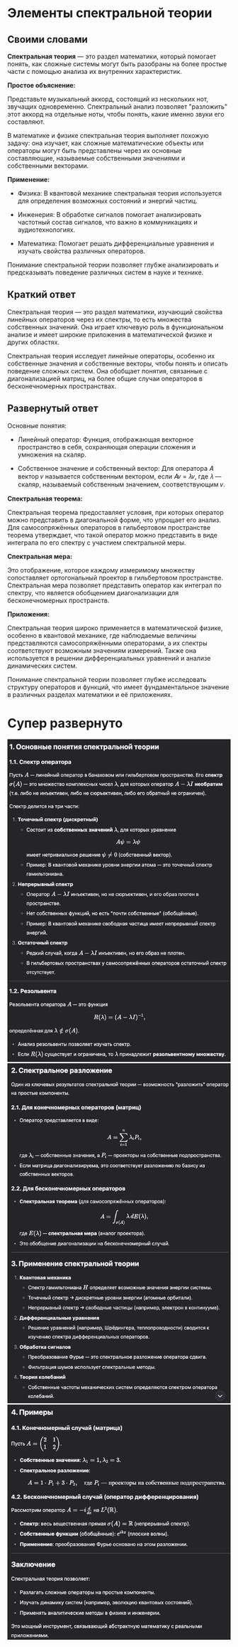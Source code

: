 # Элементы спектральной теории

## Своими словами

**​Спектральная теория** — это раздел математики, который помогает понять, как сложные системы могут быть разобраны на более простые части с помощью анализа их внутренних характеристик.​

**Простое объяснение:**

Представьте музыкальный аккорд, состоящий из нескольких нот, звучащих одновременно. Спектральный анализ позволяет "разложить" этот аккорд на отдельные ноты, чтобы понять, какие именно звуки его составляют.​

В математике и физике спектральная теория выполняет похожую задачу: она изучает, как сложные математические объекты или операторы могут быть представлены через их основные составляющие, называемые собственными значениями и собственными векторами.​

**Применение:**

- Физика: В квантовой механике спектральная теория используется для определения возможных состояний и энергий частиц.​

- Инженерия: В обработке сигналов помогает анализировать частотный состав сигналов, что важно в коммуникациях и аудиотехнологиях.​

- Математика: Помогает решать дифференциальные уравнения и изучать свойства различных операторов.​

Понимание спектральной теории позволяет глубже анализировать и предсказывать поведение различных систем в науке и технике.

## Краткий ответ

Спектральная теория — это раздел математики, изучающий свойства линейных операторов через их спектры, то есть множества собственных значений. Она играет ключевую роль в функциональном анализе и имеет широкие приложения в математической физике и других областях.

Спектральная теория исследует линейные операторы, особенно их собственные значения и собственные векторы, чтобы понять и описать поведение сложных систем. Она обобщает понятия, связанные с диагонализацией матриц, на более общие случаи операторов в бесконечномерных пространствах.

## Развернутый ответ

Основные понятия:

- Линейный оператор: Функция, отображающая векторное пространство в себя, сохраняющая операции сложения и умножения на скаляр.​

- Собственное значение и собственный вектор: Для оператора 𝐴 вектор 𝑣 называется собственным вектором, если 𝐴𝑣 = 𝜆𝑣, где 𝜆 — скаляр, называемый собственным значением, соответствующим 𝑣.​

**Спектральная теорема:**

Спектральная теорема предоставляет условия, при которых оператор можно представить в диагональной форме, что упрощает его анализ. Для самосопряжённых операторов в гильбертовом пространстве теорема утверждает, что такой оператор можно представить в виде интеграла по его спектру с участием спектральной меры.​

**Спектральная мера:**

Это отображение, которое каждому измеримому множеству сопоставляет ортогональный проектор в гильбертовом пространстве. Спектральная мера позволяет представить оператор как интеграл по спектру, что является обобщением диагонализации для бесконечномерных пространств.​


**Приложения:**

Спектральная теория широко применяется в математической физике, особенно в квантовой механике, где наблюдаемые величины представляются самосопряжёнными операторами, а их спектры соответствуют возможным значениям измерений. Также она используется в решении дифференциальных уравнений и анализе динамических систем.​

Понимание спектральной теории позволяет глубже исследовать структуру операторов и функций, что имеет фундаментальное значение в различных разделах математики и её приложениях.

# Супер развернуто

![](4.1.png)
![](4.2.png)
![](4.3.png)